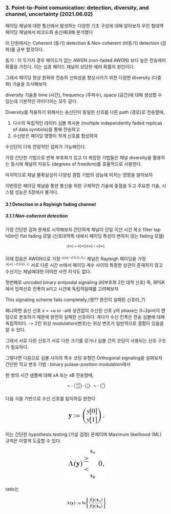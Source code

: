 ### 3. Point-to-Point comunication: detection, diversity, and channel, uncertainty (2021.06.02)
페이딩 채널에 대한 통신에서 발생하는 다양한 기초 구성에 대해 알아보자
우린 협대역 페이딩 채널에서 비코드화 송신에대해 분석했다

이 단원에서는 Coherent (동기) detection & Non-coherent (비동기) detection (검파)를 공부 할것이다.

동기 : 
이 두가지 경우 페이드가 없는 AWGN (non-faded AWGN) 보다 높은 전송에러 확률을 가진다.
이는 심층 페이드 채널의 상당한 에러 확률의 원인이다. 

그래서 페이딩 현상 완화와 전송의 신뢰성을 향상시키기 위한 다양한 diversity (다중화) 기술을 조사해보자

diversity 기술을 time (시간), frequency (주파수), space (공간)에 대해 생성할 수 있는데 기본적인 아이디어는 모두 같다.

Diversity를 적용하기 위해서는
송신단이 동일한 신호를 다른 path (경로)로 전송할때,

1. 다수의 독립적인 데이터 심볼 복사본 (multiple independently faded replicas of data symbols)을 통해 전송하고
2. 수신받은 페이딩 영향이 적게 신호를 합성하여 

수신단이 더욱 안정적인 검파가 가능해진다.

가장 간단한 기법으로 반복 부호화가 있고 더 복잡한 기법들은 채널 diversity을 활용하는 동시에 채널의 자유도 (degrees of freedom)를 효율적으로 사용한다.

마지막으로 채널 불확실성이 다양성 결합 기법의 성능에 미치는 영향을 알아보자

이번장은 페이딩 채널을 통한 통신을 위한 구체적인 기술에 중점을 두고 주요한 기술, 시스템 성능은 5장에서 볼거다.

#### 3.1 Detection in a Rayleigh fading channel
##### 3.1.1 Non-coherent detection

가장 간단한 검파 문제로 시작해보자
간단하게 채널이 단일 이산 시간 복소 filter tap h0m인 flat fading 모델 (신호대역폭 내에서 페이딩 특성이 변하지 않는 fading 모델)
<p align="center"><img src="./images/h_flat.png" width="25%" height="25%"/></p>
이때 잡음은 AWGN으로 가정 <img src="./images/AWGN.PNG" width="15%" height="15%"/>
채널은 Rayleigh 페이딩을 가정 <img src="./images/Rayleigh.png" width="15%" height="15%"/>
서로 다른 시간 m에서 페이딩 계수 사이의 특정한 상관이 존재하지 않고 수신기는 채널에대한 어떠한 사전 지식도 없다.

첫번째로 uncoded binary antipodal signaling (비부호화 2진 대척 신호)
즉, BPSK에서 입력신호 진폭이 a이고 시간에 독립적일때를 고려해보자

This signaling scheme fails completely,(엥?? 완전히 실패된 신호라,,?)

왜냐하면 송신 신호 x = +a or -a에 상관없이 수신된 신호 y의 phase는 0~2pi사이 랜덤으로 분포하기 때문에 완전히 실패한 신호이다.
게다가 수신 진폭은 전송 심볼에 대해 독립적이다.
-> 2진 위상 modulation(변조)는 위상 변조가 일반적으로 결함이 있음을 알 수 있다.

그래서 서로 다른 신호가 서로 다른 크기를 갖거나 심볼 간의 코딩이 사용되는 신호 구조가 필요하다.

그렇다면 다음으로 심볼 사이의 특수 코딩 유형인 Orthogonal signaling을 살펴보자
간단한 직교 변조 기법 : binary pulase-position modulation에서

한 쌍의 시간 샘플에 대해 xA 또는 xB 전송할때, <p align="center"><img src="./images/xa.png" width="25%" height="25%"/></p>
다음 식을 기반으로 수신 신호를 탐지하길 원한다 <p align="center"><img src="./images/y.png" width="25%" height="25%"/></p>

이는 간단한 hypothesis testing (가설 검정) 문제이며 Maximum likelihood (ML) 규칙은 이렇게 도출할 수 있다.
<p align="center"><img src="./images/ML.png" width="25%" height="25%"/></p>

ratio는 <p align="center"><img src="./images/loglike.png" width="25%" height="25%"/></p>







 


